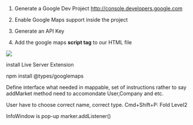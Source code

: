1. Generate a Google Dev Project 
http://console.developers.google.com

2. Enable Google Maps support inside the project

3. Generate an API Key

4. Add the google maps **script tag** to our HTML file

![](https://pbs.twimg.com/media/FG83IiKVgAE6tGw?format=png&name=900x900)

install Live Server Extension

npm install @types/googlemaps

Define interface what needed in mappable, set of instructions
rather to say addMarket method need to accomondate User,Company and etc.

User have to choose correct name, correct type.
Cmd+Shift+P: Fold Level2

InfoWindow is pop-up 
marker.addListener()